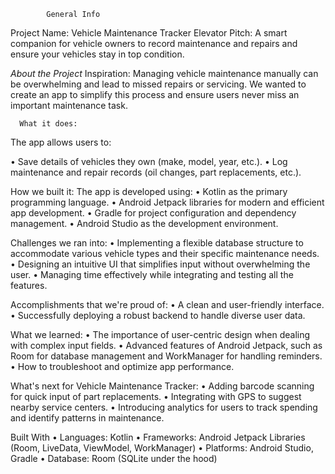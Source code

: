             General Info
Project Name: Vehicle Maintenance Tracker
            Elevator Pitch:
A smart companion for vehicle owners to record maintenance and repairs and ensure your vehicles stay in top condition.

*About the Project*
  Inspiration:
Managing vehicle maintenance manually can be overwhelming and lead to missed repairs or servicing. We wanted to create an app to simplify this process and ensure users never miss an important maintenance task.

      What it does:
The app allows users to:

•	Save details of vehicles they own (make, model, year, etc.).
•	Log maintenance and repair records (oil changes, part replacements, etc.).

How we built it:
The app is developed using:
•	Kotlin as the primary programming language.
•	Android Jetpack libraries for modern and efficient app development.
•	Gradle for project configuration and dependency management.
•	Android Studio as the development environment.

Challenges we ran into:
•	Implementing a flexible database structure to accommodate various vehicle types and their specific maintenance needs.
•	Designing an intuitive UI that simplifies input without overwhelming the user.
•	Managing time effectively while integrating and testing all the features.

Accomplishments that we're proud of:
•	A clean and user-friendly interface.
•	Successfully deploying a robust backend to handle diverse user data.

What we learned:
•	The importance of user-centric design when dealing with complex input fields.
•	Advanced features of Android Jetpack, such as Room for database management and WorkManager for handling reminders.
•	How to troubleshoot and optimize app performance.

What's next for Vehicle Maintenance Tracker:
•	Adding barcode scanning for quick input of part replacements.
•	Integrating with GPS to suggest nearby service centers.
•	Introducing analytics for users to track spending and identify patterns in maintenance.

Built With
•	Languages: Kotlin
•	Frameworks: Android Jetpack Libraries (Room, LiveData, ViewModel, WorkManager)
•	Platforms: Android Studio, Gradle
•	Database: Room (SQLite under the hood)

